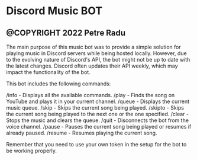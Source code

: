 # Discord Music BOT
@COPYRIGHT 2022 Petre Radu
-------------------------------------------------------------------------------- 


The main purpose of this music bot was to provide a simple solution for playing music in Discord servers while being hosted locally. 
However, due to the evolving nature of Discord's API, the bot might not be up to date with the latest changes. Discord often updates their API weekly, which may impact the functionality of the bot.

This bot includes the following commands:

/info - Displays all the available commands.
/play - Finds the song on YouTube and plays it in your current channel.
/queue - Displays the current music queue.
/skip - Skips the current song being played.
/skipto - Skips the current song being played to the next one or the one specified.
/clear - Stops the music and clears the queue.
/quit - Disconnects the bot from the voice channel.
/pause - Pauses the current song being played or resumes if already paused.
/resume - Resumes playing the current song.

Remember that you need to use your own token in the setup for the bot to be working properly.
